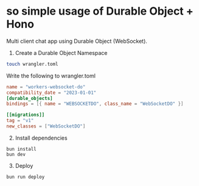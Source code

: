 # so simple usage of Durable Object + Hono

Multi client chat app using Durable Object (WebSocket).

1. Create a Durable Object Namespace

```bash
touch wrangler.toml
```

Write the following to wrangler.toml
```toml
name = "workers-websocket-do"
compatibility_date = "2023-01-01"
[durable_objects]
bindings = [{ name = "WEBSOCKETDO", class_name = "WebSocketDO" }]

[[migrations]]
tag = "v1"
new_classes = ["WebSocketDO"]
```

2. Install dependencies

```
bun install
bun dev
```

3. Deploy
```
bun run deploy
```
